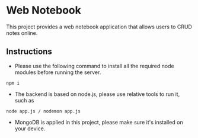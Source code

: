# Web Notebook
This project provides a web notebook application that allows users to CRUD notes online.

## Instructions
* Please use the following command to install all the required node modules before running the server.
```
npm i
```

* The backend is based on node.js, please use relative tools to run it, such as 
```
node app.js / nodemon app.js
```

* MongoDB is applied in this project, please make sure it's installed on your device.  
